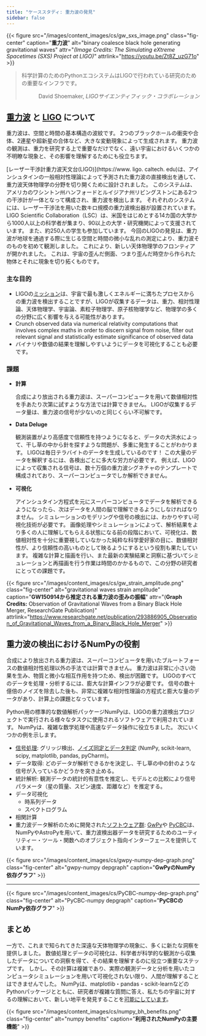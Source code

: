 ```yaml
---
title: "ケーススタディ: 重力波の発見"
sidebar: false
---
```


{{< figure src="/images/content_images/cs/gw_sxs_image.png" class="fig-center" caption="**重力波**" alt="binary coalesce black hole generating gravitational waves" attr="*(Image Credits: The Simulating eXtreme Spacetimes (SXS) Project at LIGO)*" attrlink="https://youtu.be/Zt8Z_uzG71o" >}}

<blockquote cite="https://www.youtube.com/watch?v=BIvezCVcsYs">
    <p>科学計算のためのPythonエコシステムはLIGOで行われている研究のための重要なインフラです。</p>
    <footer align="right">David Shoemaker, <cite>LIGOサイエンティフィック・コラボレーション</cite></footer>
</blockquote>

## [重力波](https://www.nationalgeographic.com/news/2017/10/what-are-gravitational-waves-ligo-astronomy-science/) と [LIGO](https://www.ligo.caltech.edu) について

重力波は、空間と時間の基本構造の波紋です。 2つのブラックホールの衝突や合体、2連星や超新星の合体など、大きな変動現象によって生成されます。 重力波の観測は、重力を研究する上で重要なだけでなく、遠い宇宙におけるいくつかの不明瞭な現象と、その影響を理解するためにも役立ちます。

\[レーザー干渉計重力波天文台(LIGO)\](https://www. ligo. caltech. edu)は、アインシュタインの一般相対性理論によって予測された重力波の直接検出を通して、重力波天体物理学の分野を切り開くために設計されました。 このシステムは、アメリカのワシントン州ハンフォードとルイジアナ州リビングストンにある2つの干渉計が一体となって構成され、重力波を検出します。 それぞれのシステムには、レーザー干渉法を用いた数キロ規模の重力波検出器が設置されています。  LIGO Scientific Collaboration（LSC）は、米国をはじめとする14カ国の大学から1000人以上の科学者が集まり、90以上の大学・研究機関によって支援されています。 また、約250人の学生も参加しています。 今回のLIGOの発見は、重力波が地球を通過する際に生じる空間と時間の微小な乱れの測定により、重力波そのものを初めて観測しました。  これにより、新しい天体物理学のフロンティアが開かれました。 これは、宇宙の歪んだ側面、つまり歪んだ時空から作られた物体とそれに現象を切り拓くものです。


### 主な目的

* LIGOの[ミッション](https://www.ligo.caltech.edu/page/what-is-ligo)は、宇宙で最も激しくエネルギーに満ちたプロセスからの重力波を検出することですが、LIGOが収集するデータは、重力、相対性理論、天体物理学、宇宙論、素粒子物理学、原子核物理学など、物理学の多くの分野に広く影響を与える可能性があります。
* Crunch observed data via numerical relativity computations that involves complex maths in order to discern signal from noise, filter out relevant signal and statistically estimate significance of observed data
* バイナリや数値の結果を理解しやすいようにデータを可視化することも必要です。



### 課題

* **計算**

    合成により放出される重力波は、スーパーコンピュータを用いて数値相対性を手あたり次第に試すような方法では計算できません。 LIGOが収集するデータ量は、重力波の信号が少ないのと同じくらい不可解です。

* **Data Deluge**

    観測装置がより高感度で信頼性を持つようになると、データの大洪水によって、干し草の中から針を探すような問題が、多重に発生することがわかります。 LIGOは毎日テラバイトのデータを生成しているのです！ この大量のデータを解釈するには、各検出ごとに多大な労力が必要です。 例えば、LIGOによって収集される信号は、数十万個の重力波シグネチャのテンプレートで構成されており、スーパーコンピュータでしか解析できません。

* **可視化**

    アインシュタイン方程式を元にスーパーコンピュータでデータを解析できるようになったら、次はデータを人間の脳で理解できるようにしなければなりません。 シミュレーションのモデリングや信号の検出には、わかりやすい可視化技術が必要です。  画像処理やシミュレーションによって、解析結果をより多くの人に理解してもらえる状態になる前の段階において、可視化は、数値相対性を十分に重要視していなかった純粋な科学愛好家の目に、数値相対性が、より信頼性の高いものとして映るようにするという役割も果たしています。 複雑な計算と描画を行い、また最新の実験結果と洞察に基づいてシミュレーションと再描画を行う作業は時間のかかるもので、この分野の研究者にとっての課題です。

{{< figure src="/images/content_images/cs/gw_strain_amplitude.png" class="fig-center" alt="gravitational waves strain amplitude" caption="**GW150914から推定される重力波の歪みの振幅**" attr="(**Graph Credits:** Observation of Gravitational Waves from a Binary Black Hole Merger, ResearchGate Publication)" attrlink="https://www.researchgate.net/publication/293886905_Observation_of_Gravitational_Waves_from_a_Binary_Black_Hole_Merger" >}}

## 重力波の検出におけるNumPyの役割

合成により放出される重力波は、スーパーコンピュータを用いたブルートフォースの数値相対性処理以外の手法では計算できません。 重力波は非常に小さい効果を生み、物質と微小な相互作用を持つため、検出が困難です。 LIGOのすべてのデータを処理・分析するには、膨大な計算インフラが必要です。 信号の数十億倍のノイズを除去した後も、非常に複雑な相対性理論の方程式と膨大な量のデータがあり、計算上の課題となっています。

Python用の標準的な数値解析パッケージNumPyは、LIGOの重力波検出プロジェクトで実行される様々なタスクに使用されるソフトウェアで利用されています。 NumPyは、複雑な数学処理や高速なデータ操作に役立ちました。  次にいくつかの例を示します。

* [信号処理](https://www.uv.es/virgogroup/Denoising_ROF.html): グリッジ検出、[ノイズ同定とデータ判定](https://ep2016.europython.eu/media/conference/slides/pyhton-in-gravitational-waves-research-communities.pdf) (NumPy, scikit-learn, scipy, matplotlib, pandas, pyCharm)。
* データ取得: どのデータが解析できるかを決定し、干し草の中の針のような信号が入っているかどうかを突き止める。
* 統計解析: 観測データの統計的有意性を推定し、モデルとの比較により信号パラメータ（星の質量、スピン速度、距離など）を推定する。
* データ可視化
  - 時系列データ
  - スペクトログラム
* 相関計算
* 重力波データ解析のために開発された[ソフトウェア群](https://github.com/lscsoft): [GwPy](https://gwpy.github.io/docs/stable/overview.html)や [PyCBC](https://pycbc.org)は、NumPyやAstroPyを用いて、重力波検出器データを研究するためのユーティリティー・ツール・関数へのオブジェクト指向インターフェースを提供しています。

{{< figure src="/images/content_images/cs/gwpy-numpy-dep-graph.png" class="fig-center" alt="gwpy-numpy depgraph" caption="**GwPyのNumPy依存グラフ**" >}}

----

{{< figure src="/images/content_images/cs/PyCBC-numpy-dep-graph.png" class="fig-center" alt="PyCBC-numpy depgraph" caption="**PyCBCのNumPy依存グラフ**" >}}

## まとめ

一方で、これまで知られてきた深遠な天体物理学の現象に、多くに新たな洞察を提供しました。 数値処理とデータの可視化は、科学者が科学的な観測から収集したデータについての洞察を得て、その結果を理解するのに役立つ重要なステップです。 しかし、その計算は複雑であり、実際の観測データと分析を用いたコンピュータシミュレーションを用いて可視化されない限り、人間が理解することはできませんでした。  NumPyは、matplotlib・pandas・scikit-learnなどのPythonパッケージとともに、研究者が複雑な質問に答え、私たちの宇宙に対するの理解において、新しい地平を発見することを[可能にしています](https://www.gw-openscience.org/events/GW150914/)。

{{< figure src="/images/content_images/cs/numpy_bh_benefits.png" class="fig-center" alt="numpy benefits" caption="**利用されたNumPyの主要機能**" >}}
